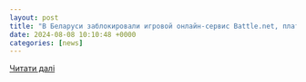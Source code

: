 ```yaml
---
layout: post
title: "В Беларуси заблокировали игровой онлайн-сервис Battle.net, платформу аренды жилья Airbnb и киносайт Megogo • Портал АНТИКОР"
date: 2024-08-08 10:10:48 +0000
categories: [news]
---
```


[Читати далі](https://antikor.com.ua/ru/articles/717408-v_belarusi_zablokirovali_igrovoj_onlajn-servis_battle.net_platformu_arendy_hiljja_airbnb_i_kinosajt_megogo)
